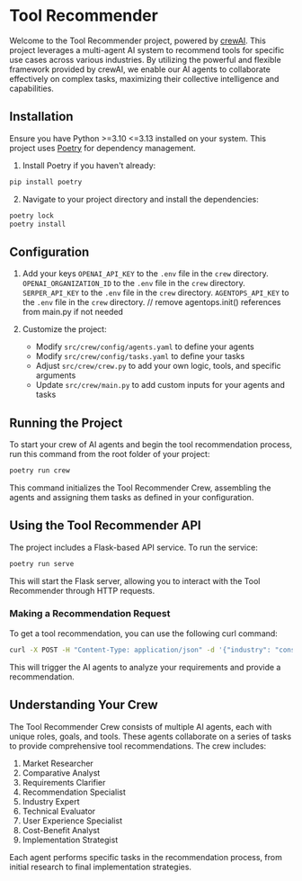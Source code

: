 # Tool Recommender

Welcome to the Tool Recommender project, powered by [crewAI](https://crewai.com). This project leverages a multi-agent AI system to recommend tools for specific use cases across various industries. By utilizing the powerful and flexible framework provided by crewAI, we enable our AI agents to collaborate effectively on complex tasks, maximizing their collective intelligence and capabilities.

## Installation

Ensure you have Python >=3.10 <=3.13 installed on your system. This project uses [Poetry](https://python-poetry.org/) for dependency management.

1. Install Poetry if you haven't already:
```bash
pip install poetry
```

2. Navigate to your project directory and install the dependencies:
```bash
poetry lock
poetry install
```

## Configuration

1. Add your keys
    `OPENAI_API_KEY` to the `.env` file in the `crew` directory.
    `OPENAI_ORGANIZATION_ID` to the `.env` file in the `crew` directory.
    `SERPER_API_KEY` to the `.env` file in the `crew` directory.
    `AGENTOPS_API_KEY` to the `.env` file in the `crew` directory. // remove agentops.init() references from main.py if not needed

2. Customize the project:
   - Modify `src/crew/config/agents.yaml` to define your agents
   - Modify `src/crew/config/tasks.yaml` to define your tasks
   - Adjust `src/crew/crew.py` to add your own logic, tools, and specific arguments
   - Update `src/crew/main.py` to add custom inputs for your agents and tasks

## Running the Project

To start your crew of AI agents and begin the tool recommendation process, run this command from the root folder of your project:

```bash
poetry run crew
```

This command initializes the Tool Recommender Crew, assembling the agents and assigning them tasks as defined in your configuration.

## Using the Tool Recommender API

The project includes a Flask-based API service. To run the service:

```bash
poetry run serve
```

This will start the Flask server, allowing you to interact with the Tool Recommender through HTTP requests.

### Making a Recommendation Request

To get a tool recommendation, you can use the following curl command:

```bash
curl -X POST -H "Content-Type: application/json" -d '{"industry": "construction industry", "use_case": "Keep track of the deal pipeline. Let other input and view their deals. I have a 6 people team. I want to view the whole pipeline but want to control what others can see.", "other_requirements": "It should be easy to use. Should be cost effective, yet scalable when I grow the company. Permissions and access controls are important."}' http://127.0.0.1:5000/run_crew
```

This will trigger the AI agents to analyze your requirements and provide a recommendation.

## Understanding Your Crew

The Tool Recommender Crew consists of multiple AI agents, each with unique roles, goals, and tools. These agents collaborate on a series of tasks to provide comprehensive tool recommendations. The crew includes:

1. Market Researcher
2. Comparative Analyst
3. Requirements Clarifier
4. Recommendation Specialist
5. Industry Expert
6. Technical Evaluator
7. User Experience Specialist
8. Cost-Benefit Analyst
9. Implementation Strategist

Each agent performs specific tasks in the recommendation process, from initial research to final implementation strategies.
